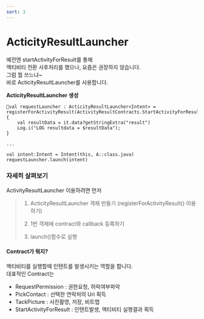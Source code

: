 ```yaml
---
sort: 3
---
```


# ActicityResultLauncher      
예전엔 startActivityForResult를 통해     
액티비티 전환 사후처리를 했으나, 요즘은 권장하지 않습니다.   
그럼 뭘 쓰느냐~   
바로 ActicityResultLauncher를 사용합니다.
		   
		   
				   
__ActicityResultLauncher 생성__     
```Note
val requestLauncher : ActicityResultLauncher<Intent> = registerForActivityResult(ActivityResultContracts.StartActivityForResult()){      
    val resultData = it.data?getStringExtra("result")    
    Log.i("LOG resultdata = $resultData");    
}

...    

val intent:Intent = Intent(this, A::class.java)     
requestLauncher.launch(intent)    

```





 

### 자세히 살펴보기
ActivityResultLauncher 이용하려면 먼저       
> 1. ActicityResultLauncher 객체 만들기 (registerForActivityResult() 이용하기)     
>         
> 2. 1번 객체에 contract와 callback 등록하기
>    
> 3. launch()함수로 실행              
				      
                				   
#### Contract가 뭐지?
액티비티를 실행할때 인텐트를 발생시키는 역할을 합니다.   
대표적인 Contract는   
* RequestPermission : 권한요청, 허락여부파악
* PickContact : 선택한 연락처의 Uri 획득
* TackPicture : 사진촬영, 저장, 비트맵   
* StartActivityForResult : 인텐트발생, 액티비티 실행결과 획득


  





